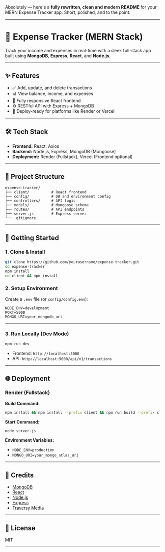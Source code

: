 Absolutely — here's a **fully rewritten, clean and modern README** for your MERN Expense Tracker app. Short, polished, and to the point:

---

# 💸 Expense Tracker (MERN Stack)

Track your income and expenses in real-time with a sleek full-stack app built using **MongoDB**, **Express**, **React**, and **Node.js**.

---

## ✨ Features

* ✅ Add, update, and delete transactions
* 📊 View balance, income, and expenses
* 📱 Fully responsive React frontend
* ⚙️ RESTful API with Express + MongoDB
* 🚀 Deploy-ready for platforms like Render or Vercel

---

## 🛠️ Tech Stack

* **Frontend:** React, Axios
* **Backend:** Node.js, Express, MongoDB (Mongoose)
* **Deployment:** Render (Fullstack), Vercel (Frontend optional)

---

## 🧩 Project Structure

```
expense-tracker/
├── client/          # React frontend
├── config/          # DB and environment config
├── controllers/     # API logic
├── models/          # Mongoose schema
├── routes/          # API endpoints
├── server.js        # Express server
└── .gitignore
```

---

## 🚀 Getting Started

### 1. Clone & Install

```bash
git clone https://github.com/yourusername/expense-tracker.git
cd expense-tracker
npm install
cd client && npm install
```

### 2. Setup Environment

Create a `.env` file (or `config/config.env`):

```
NODE_ENV=development
PORT=5000
MONGO_URI=your_mongodb_uri
```

---

### 3. Run Locally (Dev Mode)

```bash
npm run dev
```

* Frontend: `http://localhost:3000`
* API: `http://localhost:5000/api/v1/transactions`

---

## 🌐 Deployment

### Render (Fullstack)

**Build Command:**

```bash
npm install && npm install --prefix client && npm run build --prefix client
```

**Start Command:**

```bash
node server.js
```

**Environment Variables:**

* `NODE_ENV=production`
* `MONGO_URI=your_mongo_atlas_uri`

---


## 🙏 Credits

* [MongoDB](https://mongodb.com)
* [React](https://react.dev)
* [Node.js](https://nodejs.org)
* [Express](https://expressjs.com)
* [Traversy Media](https://www.youtube.com/c/TraversyMedia)

---

## 📄 License

MIT

---

